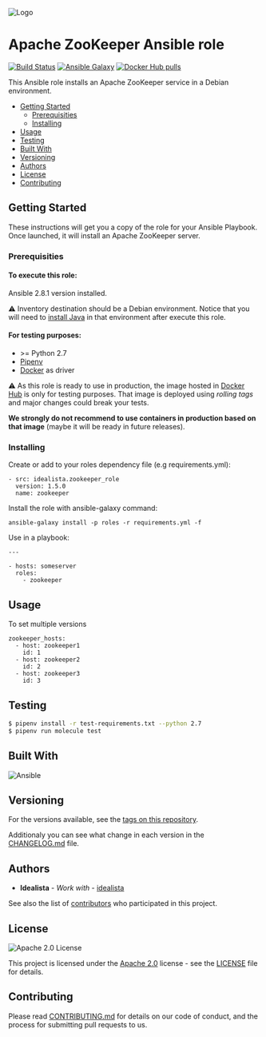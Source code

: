 ![Logo](https://raw.githubusercontent.com/idealista/zookeeper_role/master/logo.gif)

# Apache ZooKeeper Ansible role 

[![Build Status](https://travis-ci.org/idealista/zookeeper_role.png)](https://travis-ci.org/idealista/zookeeper_role)
[![Ansible Galaxy](https://img.shields.io/badge/galaxy-idealista.zookeeper__role-B62682.svg)](https://galaxy.ansible.com/idealista/zookeeper_role)
[![Docker Hub pulls](https://img.shields.io/docker/pulls/idealista/zookeeper.svg)](https://hub.docker.com/r/idealista/zookeeper/)

This Ansible role installs an Apache ZooKeeper service in a Debian environment.

- [Getting Started](#getting-started)
	- [Prerequisities](#prerequisities)
	- [Installing](#installing)
- [Usage](#usage)
- [Testing](#testing)
- [Built With](#built-with)
- [Versioning](#versioning)
- [Authors](#authors)
- [License](#license)
- [Contributing](#contributing)

## Getting Started

These instructions will get you a copy of the role for your Ansible Playbook. Once launched, it will install an Apache ZooKeeper server.

### Prerequisities

#### To execute this role:

Ansible 2.8.1 version installed.

:warning: Inventory destination should be a Debian environment. Notice that you will need to [install Java](https://github.com/idealista/java_role) in that environment after execute this role.

#### For testing purposes:

* \>= Python 2.7 
* [Pipenv](https://github.com/pypa/pipenv) 
* [Docker](https://www.docker.com/) as driver

:warning: As this role is ready to use in production, the image hosted in [Docker Hub]((https://hub.docker.com/r/idealista/zookeeper/)) is only for testing purposes. That image is deployed using *rolling tags* and major changes could break your tests. 

**We strongly do not recommend to use containers in production based on that image** (maybe it will be ready in future releases). 

### Installing

Create or add to your roles dependency file (e.g requirements.yml):

```
- src: idealista.zookeeper_role
  version: 1.5.0
  name: zookeeper
```

Install the role with ansible-galaxy command:

```
ansible-galaxy install -p roles -r requirements.yml -f
```

Use in a playbook:

```
---

- hosts: someserver
  roles:
    - zookeeper
```

## Usage

To set multiple versions

```
zookeeper_hosts:
  - host: zookeeper1
    id: 1
  - host: zookeeper2
    id: 2
  - host: zookeeper3
    id: 3
```

## Testing


```sh
$ pipenv install -r test-requirements.txt --python 2.7
$ pipenv run molecule test
```

## Built With

![Ansible](https://img.shields.io/badge/ansible-2.8.1-green.svg)

## Versioning

For the versions available, see the [tags on this repository](https://github.com/idealista/zookeeper_role/tags).

Additionaly you can see what change in each version in the [CHANGELOG.md](CHANGELOG.md) file.

## Authors

* **Idealista** - *Work with* - [idealista](https://github.com/idealista)

See also the list of [contributors](https://github.com/idealista/zookeeper_role/contributors) who participated in this project.

## License

![Apache 2.0 License](https://img.shields.io/hexpm/l/plug.svg)

This project is licensed under the [Apache 2.0](https://www.apache.org/licenses/LICENSE-2.0) license - see the [LICENSE](LICENSE) file for details.

## Contributing

Please read [CONTRIBUTING.md](.github/CONTRIBUTING.md) for details on our code of conduct, and the process for submitting pull requests to us.

